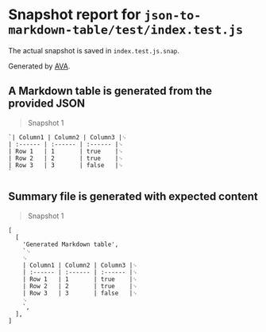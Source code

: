 # Snapshot report for `json-to-markdown-table/test/index.test.js`

The actual snapshot is saved in `index.test.js.snap`.

Generated by [AVA](https://avajs.dev).

## A Markdown table is generated from the provided JSON

> Snapshot 1

    `| Column1 | Column2 | Column3 |␊
    | :------ | :------ | :------ |␊
    | Row 1   | 1       | true    |␊
    | Row 2   | 2       | true    |␊
    | Row 3   | 3       | false   |␊
    `

## Summary file is generated with expected content

> Snapshot 1

    [
      [
        'Generated Markdown table',
        `␊
        ␊
        | Column1 | Column2 | Column3 |␊
        | :------ | :------ | :------ |␊
        | Row 1   | 1       | true    |␊
        | Row 2   | 2       | true    |␊
        | Row 3   | 3       | false   |␊
        ␊
        `,
      ],
    ]
